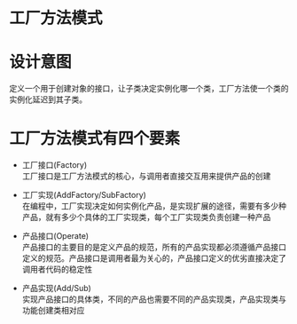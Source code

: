 工厂方法模式
====

# 设计意图
定义一个用于创建对象的接口，让子类决定实例化哪一个类，工厂方法使一个类的实例化延迟到其子类。

# 工厂方法模式有四个要素
+ 工厂接口(Factory)
  </br>工厂接口是工厂方法模式的核心，与调用者直接交互用来提供产品的创建

+ 工厂实现(AddFactory/SubFactory)
  </br>在编程中，工厂实现决定如何实例化产品，是实现扩展的途径，需要有多少种产品，就有多少个具体的工厂实现类，每个工厂实现类负责创建一种产品

+ 产品接口(Operate)
  </br>产品接口的主要目的是定义产品的规范，所有的产品实现都必须遵循产品接口定义的规范。产品接口是调用者最为关心的，产品接口定义的优劣直接决定了调用者代码的稳定性

+ 产品实现(Add/Sub)
  </br>实现产品接口的具体类，不同的产品也需要不同的产品实现类，产品实现类与功能创建类相对应
